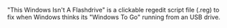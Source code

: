 "This Windows Isn't A Flashdrive" is a clickable regedit script file (.reg) to fix when Windows thinks its "Windows To Go" running from an USB drive.